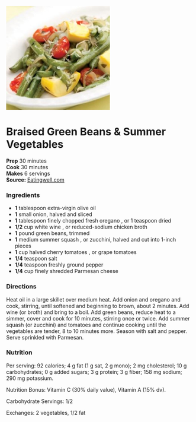 [![](./images/ec3553ad-ecd7-40bf-9409-1eb258fd5084.jpg)](http://assets.eatingwell.com/sites/default/files/imagecache/standard/recipes/SD6855.JPG)

#  Braised Green Beans & Summer Vegetables

**Prep** 30 minutes  
**Cook** 30 minutes  
**Makes** 6 servings  
**Source:** [Eatingwell.com](http://www.eatingwell.com/recipes/braised_green_beans_summer_vegetables.html)

###  Ingredients

  *  **1** tablespoon extra-virgin olive oil
  *  **1** small onion, halved and sliced
  *  **1** tablespoon finely chopped fresh oregano , or 1 teaspoon dried
  *  **1/2** cup white wine , or reduced-sodium chicken broth
  *  **1** pound green beans, trimmed
  *  **1** medium summer squash , or zucchini, halved and cut into 1-inch pieces
  *  **1** cup halved cherry tomatoes , or grape tomatoes
  *  **1/4** teaspoon salt
  *  **1/4** teaspoon freshly ground pepper
  *  **1/4** cup finely shredded Parmesan cheese

###  Directions

Heat oil in a large skillet over medium heat. Add onion and oregano and cook,
stirring, until softened and beginning to brown, about 2 minutes. Add wine (or
broth) and bring to a boil. Add green beans, reduce heat to a simmer, cover
and cook for 10 minutes, stirring once or twice. Add summer squash (or
zucchini) and tomatoes and continue cooking until the vegetables are tender, 8
to 10 minutes more. Season with salt and pepper. Serve sprinkled with
Parmesan.

###  Nutrition

Per serving: 92 calories; 4 g fat (1 g sat, 2 g mono); 2 mg cholesterol; 10 g
carbohydrates; 0 g added sugars; 3 g protein; 3 g fiber; 158 mg sodium; 290 mg
potassium.

Nutrition Bonus: Vitamin C (30% daily value), Vitamin A (15% dv).

Carbohydrate Servings: 1/2

Exchanges: 2 vegetables, 1/2 fat

